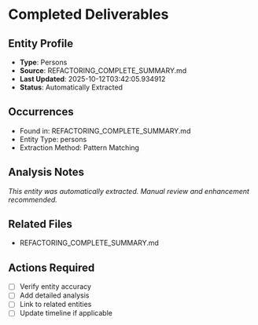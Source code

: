 # Completed Deliverables

## Entity Profile
- **Type**: Persons
- **Source**: REFACTORING_COMPLETE_SUMMARY.md
- **Last Updated**: 2025-10-12T03:42:05.934912
- **Status**: Automatically Extracted

## Occurrences
- Found in: REFACTORING_COMPLETE_SUMMARY.md
- Entity Type: persons
- Extraction Method: Pattern Matching

## Analysis Notes
*This entity was automatically extracted. Manual review and enhancement recommended.*

## Related Files
- REFACTORING_COMPLETE_SUMMARY.md

## Actions Required
- [ ] Verify entity accuracy
- [ ] Add detailed analysis
- [ ] Link to related entities
- [ ] Update timeline if applicable
